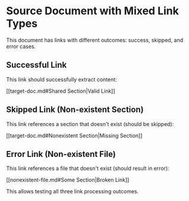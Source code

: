 # Source Document with Mixed Link Types

This document has links with different outcomes: success, skipped, and error cases.

## Successful Link

This link should successfully extract content:

[[target-doc.md#Shared Section|Valid Link]]

## Skipped Link (Non-existent Section)

This link references a section that doesn't exist (should be skipped):

[[target-doc.md#Nonexistent Section|Missing Section]]

## Error Link (Non-existent File)

This link references a file that doesn't exist (should result in error):

[[nonexistent-file.md#Some Section|Broken Link]]

This allows testing all three link processing outcomes.
